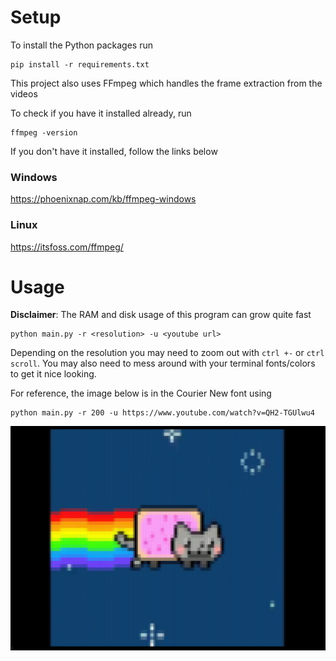 # Setup

To install the Python packages run
```
pip install -r requirements.txt
```

This project also uses FFmpeg which handles the frame extraction from the videos

To check if you have it installed already, run
```
ffmpeg -version
```

If you don't have it installed, follow the links below
### Windows
https://phoenixnap.com/kb/ffmpeg-windows

### Linux
https://itsfoss.com/ffmpeg/

# Usage

**Disclaimer**: The RAM and disk usage of this program can grow quite fast

```
python main.py -r <resolution> -u <youtube url>
```
Depending on the resolution you may need to zoom out with `ctrl +-` or `ctrl scroll`. You may also need to mess around with your terminal fonts/colors to get it nice looking. 

For reference, the image below is in the Courier New font using
```
python main.py -r 200 -u https://www.youtube.com/watch?v=QH2-TGUlwu4
```

![meow](./img/nyan_cat.png)

